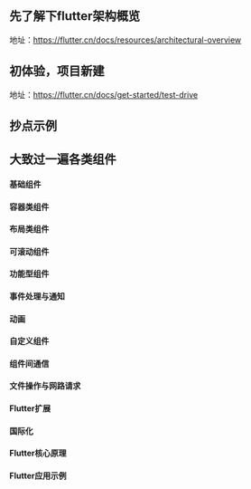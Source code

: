 ## 先了解下flutter架构概览
地址：https://flutter.cn/docs/resources/architectural-overview

## 初体验，项目新建
地址：https://flutter.cn/docs/get-started/test-drive


## 抄点示例

## 大致过一遍各类组件
#### 基础组件
#### 容器类组件
#### 布局类组件
#### 可滚动组件
#### 功能型组件
#### 事件处理与通知
#### 动画
#### 自定义组件
#### 组件间通信
#### 文件操作与网路请求
#### Flutter扩展
#### 国际化
#### Flutter核心原理
#### Flutter应用示例